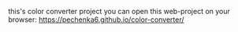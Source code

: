 this's color converter project
you can open this web-project on your browser: 
https://pechenka6.github.io/color-converter/ 
